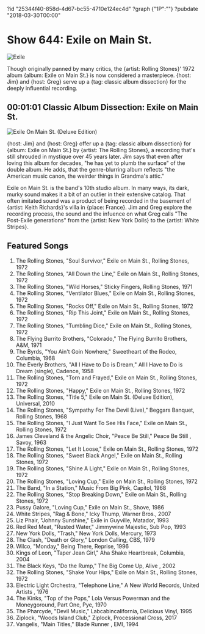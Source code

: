 ?id "25344f40-858d-4d67-bc55-4710e124ec4d"
?graph {"1P":""}
?pubdate "2018-03-30T00:00"

# Show 644: Exile on Main St.

![Exile](https://static.soundopinions.org/images/2018/exile.jpg)

Though originally panned by many critics, the {artist: Rolling Stones}' 1972 album {album: Exile on Main St.} is now considered a masterpiece. {host: Jim} and {host: Greg} serve up a {tag: classic album dissection} for the deeply influential recording.


## 00:01:01 Classic Album Dissection: Exile on Main St.
![Exile On Main St. (Deluxe Edition)](https://static.soundopinions.org/assets/644/1P0.jpg)

{host: Jim} and {host: Greg} offer up a {tag: classic album dissection} for {album: Exile on Main St.} by {artist: The Rolling Stones}, a recording that's still shrouded in mystique over 45 years later. Jim says that even after loving this album for decades, "he has yet to plumb the surface" of the double album. He adds, that the genre-blurring album reflects "the American music canon, the weirder things in Grandma's attic." 

Exile on Main St. is the band's 10th studio album. In many ways, its dark, murky sound makes it a bit of an outlier in their extensive catalog. That often imitated sound was a product of being recorded in the basement of {artist: Keith Richards}'s villa in {place: France}. Jim and Greg explore the recording process, the sound and the infuence on what Greg calls "The Post-Exile generations" from the {artist: New York Dolls} to the {artist: White Stripes}. 



## Featured Songs
1. The Rolling Stones, "Soul Survivor," Exile on Main St., Rolling Stones, 1972
1. The Rolling Stones, "All Down the Line," Exile on Main St., Rolling Stones, 1972
1. The Rolling Stones, "Wild Horses," Sticky Fingers, Rolling Stones, 1971
1. The Rolling Stones, "Ventilator Blues," Exile on Main St., Rolling Stones, 1972
1. The Rolling Stones, "Rocks Off," Exile on Main St., Rolling Stones, 1972
1. The Rolling Stones, "Rip This Joint," Exile on Main St., Rolling Stones, 1972
1. The Rolling Stones, "Tumbling Dice," Exile on Main St., Rolling Stones, 1972
1. The Flying Burrito Brothers, "Colorado," The Flying Burrito Brothers, A&M, 1971
1. The Byrds, "You Ain't Goin Nowhere," Sweetheart of the Rodeo, Columbia, 1968
1. The Everly Brothers, "All I Have to Do is Dream," All I Have to Do is Dream (single), Cadence, 1958
1. The Rolling Stones, "Torn and Frayed," Exile on Main St., Rolling Stones, 1972
1. The Rolling Stones, "Happy," Exile on Main St., Rolling Stones, 1972
1. The Rolling Stones, "Title 5," Exile on Main St. (Deluxe Edition), Universal, 2010
1. The Rolling Stones, "Sympathy For The Devil (Live)," Beggars Banquet, Rolling Stones, 1968
1. The Rolling Stones, "I Just Want To See His Face," Exile on Main St., Rolling Stones, 1972
1. James Cleveland & the Angelic Choir, "Peace Be Still," Peace Be Still , Savoy, 1963
1. The Rolling Stones, "Let It Loose," Exile on Main St., Rolling Stones, 1972
1. The Rolling Stones, "Sweet Black Angel," Exile on Main St., Rolling Stones, 1972
1. The Rolling Stones, "Shine A Light," Exile on Main St., Rolling Stones, 1972
1. The Rolling Stones, "Loving Cup," Exile on Main St., Rolling Stones, 1972
1. The Band, "In a Station," Music From Big Pink, Capitol, 1968
1. The Rolling Stones, "Stop Breaking Down," Exile on Main St., Rolling Stones, 1972
1. Pussy Galore, "Loving Cup," Exile on Main St., Shove, 1986
1. White Stripes, "Rag & Bone," Icky Thump, Warner Bros., 2007
1. Liz Phair, "Johnny Sunshine," Exile in Guyville, Matador, 1993
1. Red Red Meat, "Rusted Water," Jimmywine Majestic, Sub Pop, 1993
1. New York Dolls, "Trash," New York Dolls, Mercury, 1973
1. The Clash, "Death or Glory," London Calling, CBS, 1979
1. Wilco, "Monday," Being There, Reprise, 1996
1. Kings of Leon, "Taper Jean Girl," Aha Shake Heartbreak, Columbia, 2004
1. The Black Keys, "Do the Rump," The Big Come Up, Alive , 2002
1. The Rolling Stones, "Shake Your Hips," Exile on Main St., Rolling Stones, 1972
1. Electric Light Orchestra, "Telephone Line," A New World Records, United Artists , 1976
1. The Kinks, "Top of the Pops," Lola Versus Powerman and the Moneygoround, Part One, Pye, 1970
1. The Pharcyde, "Devil Music," Labcabincalifornia, Delicious Vinyl, 1995
1. Ziplock, "Woods Island Club," Ziplock, Processional Cross, 2017
1. Vangelis, "Main Titles," Blade Runner , EMI, 1994

